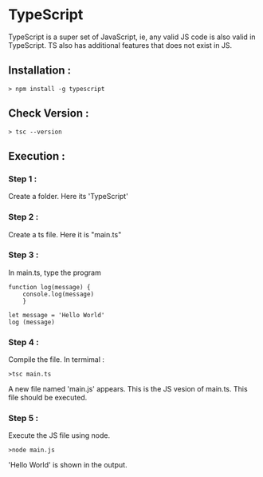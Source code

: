 # TypeScript

TypeScript is a super set of JavaScript, ie, any valid JS code is also valid in TypeScript. TS also has additional features that does not exist in JS.

## Installation :

```
> npm install -g typescript
```

## Check Version :

```
> tsc --version
```

## Execution :

### Step 1 :

Create a folder. Here its 'TypeScript'

### Step 2 :

Create a ts file. Here it is "main.ts" 

### Step 3 :

In main.ts, type the program
```
function log(message) {
	console.log(message)
	}
	
let message = 'Hello World'
log (message)
```

### Step 4 :

Compile the file. In termimal :
```
>tsc main.ts
```
A new file named 'main.js' appears. This is the JS vesion of main.ts. This file should be executed.

### Step 5 :

Execute the JS file using node.
```
>node main.js
```

'Hello World' is shown in the output.
